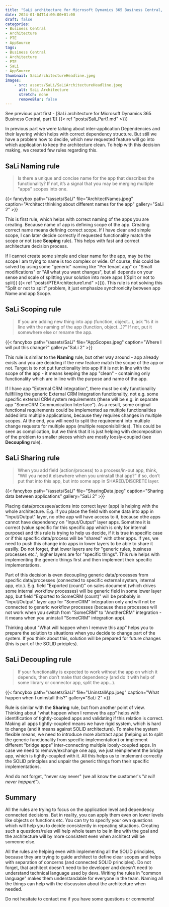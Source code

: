 ```yaml
---
title: "SaLi architecture for Microsoft Dynamics 365 Business Central, part 2"
date: 2024-01-04T14:00:00+01:00
draft: false
categories:
- Business Central
- Architecture
- PTE
- AppSource
tags:
- Business Central
- Architecture
- PTE
- SaLi
- AppSource
thumbnail: SaLiArchitectureHeadline.jpeg
images: 
    - src: assets/SaLi/SaLiArchitectureHeadline.jpeg
      alt: SaLi Architecture
      stretch: none
      removeBlur: false
---
```

See previous part first - [SaLi architecture for Microsoft Dynamics 365 Business Central, part 1]( {{< ref "posts/Sali_Part1.md" >}})

In previous part we were talking about inter-application Dependencies and their layering which helps with correct dependency structure. But still we have a problem how to decide, which new requested feature will
go into which application to keep the architecture clean. To help with this decision making, we created few rules regarding this.

## SaLi Naming rule

> Is there a unique and concise name for the app that describes the functionality? If not, it’s a signal that you may be merging multiple "apps" scopes into one.

{{< fancybox path="/assets/SaLi" file="ArchitectNames.jpeg" caption="Architect thinking about different names for the app" gallery="SaLi 2" >}}

This is first rule, which helps with correct naming of the apps you are creating. Because name of app is defining scope of the app. Creating correct name means defining correct scope. If I have clear and simple scope, I can later decide correctly if requested functionality match the scope or not (see **Scoping** rule). This helps with fast and correct architecture decision process.

If I cannot create some simple and clear name for the app, may be the scope I am trying to name is too complex or wide. Of course, this could be solved by using some "generic" naming like "Per tenant app" or "Small modifications" or "All what you want changes", but all depends on your sense and scale of splitting your solution into more apps ([Split or not to split]( {{< ref "posts/PTEArchitecture1.md" >}})). This rule is not solving this "Split or not to split" problem, it just emphasize synchronicity between app Name and app Scope.

## SaLi Scoping rule

> If you are adding new thing into app (function, object...), ask "Is it in line with the naming of the app (function, object...)?" If not, put it somewhere else or rename the app.

{{< fancybox path="/assets/SaLi" file="AppScopes.jpeg" caption="Where I will put this change?" gallery="SaLi 2" >}}

This rule is similar to the **Naming** rule, but other way around - app already exists and you are deciding if the new feature match the scope of the app or not. Target is to not put functionality into app if it is not in line with the scope of the app - it means keeping the app "clean" - containing only functionality which are in line with the purpose and name of the app.

If I have app "External CRM integration", there must be only functionality fullfilling the generic External CRM Integration functionality, not e.g. some specific external CRM system requirements (these will be e.g. in separate app "SomeCRM Communication Interface"). As a result, some original functional requirements could be implemented as multiple functionalities added into multiple applications, because they requires changes in multiple scopes. At the end, you will need to split the requirement into multiple change requests for multiple apps (multiple responisibilities). This could be seen as complication, but we think that it is just helping with decomposition of the problem to smaller pieces which are mostly loosly-coupled (see **Decoupling** rule).

## SaLi Sharing rule

> When you add field (action/process) to a process/in-out app, think, ”Will you need it elsewhere when you uninstall that app?” if so, don’t put that into this app, but into some app in SHARED/DISCRETE layer.

{{< fancybox path="/assets/SaLi" file="SharingData.jpeg" caption="Sharing data between applications" gallery="SaLi 2" >}}

Placing data/processes/actions into correct layer (app) is helping with the whole architecture. E.g. if you place the field with some data into app in "Input/Output" layer, no othe app will have access to it, because othe apps cannot have dependency on "Input/Output" layer apps. Sometime it is correct (value specific for this specific app which is only for internal purpose) and this rule is trying to help us decide, if it is true in specific case or if this specific data/process will be "shared" with other apps. If yes, we need to push this change into apps in lower layers to be able to share it easilly. Do not forget, that lower layers are for "generic rules, business processes etc.", higher layers are for "specific things". This rule helps with implementing the generic things first and then implement their specific implementations.

Part of this decision is even decoupling generic data/processes from specific data/processes (connected to specific external system, internal app, etc.). E.g. field "Exported (count)" on sales document (which drives some internal workflow processes) will be generic field in some lower layer app, but field "Exported to SomeCRM (count)" will be probably in "Input/Output" layer app for "SomeCRM" integration only and will not be connected to generic workflow processes (because these processes will not work when you switch from "SomeCRM" to "AnotherCRM" integration - it means when you uninstall "SomeCRM" integration app).

Thinking about "What will happen when I remove this app" helps you to prepare the solution to situations when you decide to change part of the system. If you think about this, solution will be prepared for future changes (this is part of the SOLID priciples).

## SaLi Decoupling rule

> If your functionality is expected to work without the app on which it depends, then don’t make that dependency (and do it with help of some library or connector app, split the app...).

{{< fancybox path="/assets/SaLi" file="UninstallApp.jpeg" caption="What happen when I uninstall this?" gallery="SaLi 2" >}}

Rule is similar with the **Sharing** rule, but from another point of view. Thinking about "what happen when I remove ths app" helps with identification of tightly-coupled apps and validating if this relation is correct. Making all apps tightly-coupled means we have rigid system, which is hard to change (and it means against SOLID architecture). To make the system flexible means, we need to introduce more abstract apps (helping us to split the generic functionality from specific implementation) or implement different "bridge apps" inter-connecting multiple loosly-coupled apps. In case we need to remove/exchange one app, we just reimplement the bridge app, which is tightly-coupled with it. All this helps us to implement correctly the SOLID principles and unpair the generic things from their specific implementations.

And do not forget, "never say never" (we all know the customer's "*it will never happen!*").

## Summary

All the rules are trying to focus on the application level and dependency connected decisions. But in reality, you can apply them even on lower levels like objects or functions etc. You can try to specify your own questions which will help you to decide consistently in repeating situations. Creating such a questions/rules will help whole team to be in line with the goal and the architecture will by more consistent even when architect will be someone else.

All the rules are helping even with implementing all the SOLID principles, because they are trying to guide architect to define clear scopes and helps with separation of concerns (and connected SOLID principles). Do not forget, that architect doesn't need to be developer and doesn't need to understand technical language used by devs. Writing the rules in "common language" makes them understandable for everyone in the team. Naming all the things can help with the discussion about the architecture when needed.

Do not hesitate to contact me if you have some questions or comments!
